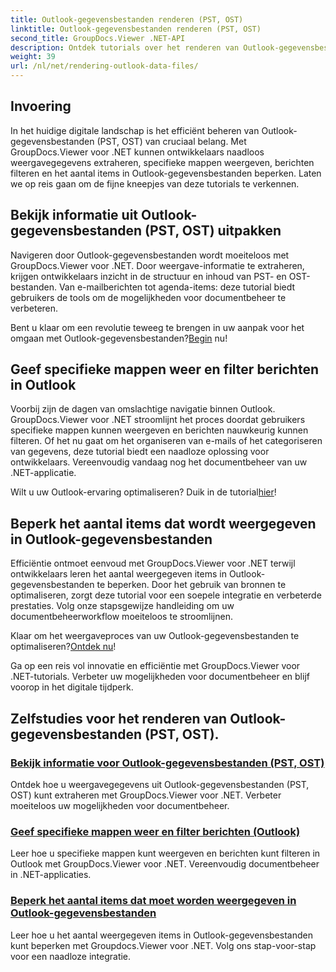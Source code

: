 ```yaml
---
title: Outlook-gegevensbestanden renderen (PST, OST)
linktitle: Outlook-gegevensbestanden renderen (PST, OST)
second_title: GroupDocs.Viewer .NET-API
description: Ontdek tutorials over het renderen van Outlook-gegevensbestanden (PST, OST) met GroupDocs.Viewer voor .NET. Ontdek moeiteloos efficiënte technieken voor documentbeheer.
weight: 39
url: /nl/net/rendering-outlook-data-files/
---
```

## Invoering

In het huidige digitale landschap is het efficiënt beheren van Outlook-gegevensbestanden (PST, OST) van cruciaal belang. Met GroupDocs.Viewer voor .NET kunnen ontwikkelaars naadloos weergavegegevens extraheren, specifieke mappen weergeven, berichten filteren en het aantal items in Outlook-gegevensbestanden beperken. Laten we op reis gaan om de fijne kneepjes van deze tutorials te verkennen.

## Bekijk informatie uit Outlook-gegevensbestanden (PST, OST) uitpakken
Navigeren door Outlook-gegevensbestanden wordt moeiteloos met GroupDocs.Viewer voor .NET. Door weergave-informatie te extraheren, krijgen ontwikkelaars inzicht in de structuur en inhoud van PST- en OST-bestanden. Van e-mailberichten tot agenda-items: deze tutorial biedt gebruikers de tools om de mogelijkheden voor documentbeheer te verbeteren. 

 Bent u klaar om een revolutie teweeg te brengen in uw aanpak voor het omgaan met Outlook-gegevensbestanden?[Begin](./get-view-info-outlook-data-file/) nu!

## Geef specifieke mappen weer en filter berichten in Outlook
Voorbij zijn de dagen van omslachtige navigatie binnen Outlook. GroupDocs.Viewer voor .NET stroomlijnt het proces doordat gebruikers specifieke mappen kunnen weergeven en berichten nauwkeurig kunnen filteren. Of het nu gaat om het organiseren van e-mails of het categoriseren van gegevens, deze tutorial biedt een naadloze oplossing voor ontwikkelaars. Vereenvoudig vandaag nog het documentbeheer van uw .NET-applicatie.

 Wilt u uw Outlook-ervaring optimaliseren? Duik in de tutorial[hier](./render-specific-folders-and-filter-messages-outlook/)!

## Beperk het aantal items dat wordt weergegeven in Outlook-gegevensbestanden
Efficiëntie ontmoet eenvoud met GroupDocs.Viewer voor .NET terwijl ontwikkelaars leren het aantal weergegeven items in Outlook-gegevensbestanden te beperken. Door het gebruik van bronnen te optimaliseren, zorgt deze tutorial voor een soepele integratie en verbeterde prestaties. Volg onze stapsgewijze handleiding om uw documentbeheerworkflow moeiteloos te stroomlijnen.

 Klaar om het weergaveproces van uw Outlook-gegevensbestanden te optimaliseren?[Ontdek nu](./limit-items-to-render-outlook-data-files/)!

Ga op een reis vol innovatie en efficiëntie met GroupDocs.Viewer voor .NET-tutorials. Verbeter uw mogelijkheden voor documentbeheer en blijf voorop in het digitale tijdperk.
## Zelfstudies voor het renderen van Outlook-gegevensbestanden (PST, OST).
### [Bekijk informatie voor Outlook-gegevensbestanden (PST, OST)](./get-view-info-outlook-data-file/)
Ontdek hoe u weergavegegevens uit Outlook-gegevensbestanden (PST, OST) kunt extraheren met GroupDocs.Viewer voor .NET. Verbeter moeiteloos uw mogelijkheden voor documentbeheer.
### [Geef specifieke mappen weer en filter berichten (Outlook)](./render-specific-folders-and-filter-messages-outlook/)
Leer hoe u specifieke mappen kunt weergeven en berichten kunt filteren in Outlook met GroupDocs.Viewer voor .NET. Vereenvoudig documentbeheer in .NET-applicaties.
### [Beperk het aantal items dat moet worden weergegeven in Outlook-gegevensbestanden](./limit-items-to-render-outlook-data-files/)
Leer hoe u het aantal weergegeven items in Outlook-gegevensbestanden kunt beperken met Groupdocs.Viewer voor .NET. Volg ons stap-voor-stap voor een naadloze integratie.